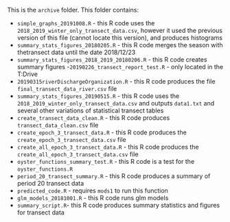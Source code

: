 This is the `archive` folder. This folder contains:  
  
- `simple_graphs_20191008.R` - this R code uses the `2018_2019_winter_only_transect_data.csv`, however it used the previous version of this file (cannot locate this version), and produces histograms  
- `summary_stats_figures_20180205.R` - this R code merges the season with thetransect data until the date 2018/12/23  
- `summary_stats_figures_2018_2019_20180206.R` - this R code creates summary figures 
-`20190226_transect_report_test.R` - only located in the T:Drive 
- `20190315riverDischargeOrganization.R` - this R code produces the file `final_transect_data_river.csv` file   
- `summary_stats_figures_20190515.R` - this R code uses the `2018_2019_winter_only_transect_data.csv` and outputs `data1.txt` and several other variations of statistical transect tables  
- `create_transect_data_clean.R` - this R code produces  `transect_data_clean.csv` file    
- `create_epoch_3_transect_data.R` - this R code produces the `create_epoch_3_transect_data.csv` file  
- `create_all_epoch_3_transect_data.R` - this R code produces the `create_all_epoch_3_transect_data.csv` file  
- `oyster_functions_summary_test.R` - this R code is a test for the `oyster_functions.R`  
- `period_20_transect_summary.R` - this R code produces a summary of period 20 transect data  
- `predicted_code.R` - requires `mods1` to run this function  
- `glm_models_20181001.R` - this R code runs glm models  
- `summary_script.R`- this R code produces summary statistics and figures for transect data  
